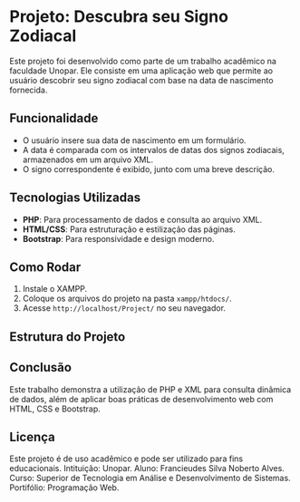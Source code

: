 # Projeto: Descubra seu Signo Zodiacal

Este projeto foi desenvolvido como parte de um trabalho acadêmico na faculdade Unopar. Ele consiste em uma aplicação web que permite ao usuário descobrir seu signo zodiacal com base na data de nascimento fornecida.

## Funcionalidade

- O usuário insere sua data de nascimento em um formulário.
- A data é comparada com os intervalos de datas dos signos zodiacais, armazenados em um arquivo XML.
- O signo correspondente é exibido, junto com uma breve descrição.

## Tecnologias Utilizadas

- **PHP**: Para processamento de dados e consulta ao arquivo XML.
- **HTML/CSS**: Para estruturação e estilização das páginas.
- **Bootstrap**: Para responsividade e design moderno.

## Como Rodar

1. Instale o XAMPP.
2. Coloque os arquivos do projeto na pasta `xampp/htdocs/`.
3. Acesse `http://localhost/Project/` no seu navegador.

## Estrutura do Projeto


## Conclusão

Este trabalho demonstra a utilização de PHP e XML para consulta dinâmica de dados, além de aplicar boas práticas de desenvolvimento web com HTML, CSS e Bootstrap.

## Licença

Este projeto é de uso acadêmico e pode ser utilizado para fins educacionais.
Intituição: Unopar.
Aluno: Francieudes Silva Noberto Alves.
Curso: Superior de Tecnologia em Análise e Desenvolvimento de Sistemas.
Portifólio: Programação Web.

